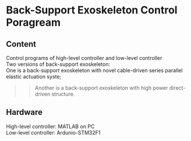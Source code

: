 # Back-Support Exoskeleton Control Poragream
## Content
Control programs of high-level controller and low-level controller <br>
Two versions of back-support exoskeleton: <br>
  One is a back-support exoskeleton with novel cable-driven series parallel elastic actuation syste; <br>
>>Another is a back-support exoskeleton with high power direct-driven structure.
## Hardware
High-level controller: MATLAB on PC <br>
Low-level controller: Ardunio-STM32F1

